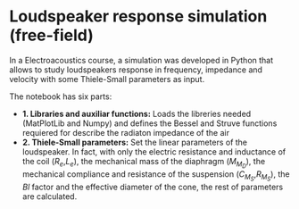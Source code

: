 # Loudspeaker response simulation (free-field)

In a Electroacoustics course, a simulation was developed in Python that allows to study loudspeakers response in frequency, impedance and velocity with some Thiele-Small parameters as input. 

The notebook has six parts:

- **1. Libraries and auxiliar functions:** Loads the libreries needed (MatPlotLib and Numpy) and defines the Bessel and Struve functions requiered for describe the radiaton impedance of the air
- **2. Thiele-Small parameters:** Set the linear parameters of the loudspeaker. In fact, with only the electric resistance and inductance of the coil ($R_e$,$L_e$), the mechanical mass of the diaphragm ($M_{M_D}$), the mechanical compliance and resistance of the suspension ($C_{M_S}$,$R_{M_S}$), the $Bl$ factor and the effective diameter of the cone, the rest of parameters are calculated.



